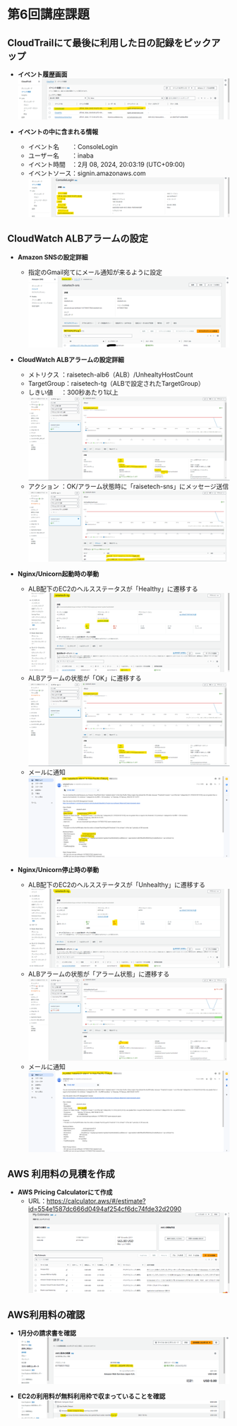 # 第6回講座課題

## CloudTrailにて最後に利用した日の記録をピックアップ

- **イベント履歴画面**  
![イベント履歴](lecture06_images/CloudTrail_イベント履歴.png)

- **イベントの中に含まれる情報**  
    - イベント名　　：ConsoleLogin
    - ユーザー名　　：inaba
    - イベント時間　：2月 08, 2024, 20:03:19 (UTC+09:00)
    - イベントソース：signin.amazonaws.com
    ![ConsoleLogin](lecture06_images/CloudTrail_ConsoleLogin.png)

## CloudWatch ALBアラームの設定


- **Amazon SNSの設定詳細**  
    - 指定のGmail宛てにメール通知が来るように設定  
    ![SNS設定画面](lecture06_images/SNS.png)

- **CloudWatch ALBアラームの設定詳細**  
    - メトリクス ：raisetech-alb6（ALB）/UnhealtyHostCount  
    - TargetGroup：raisetech-tg（ALBで設定されたTargetGroup）  
    - しきい値　 ：300秒あたり1以上  
    ![ALBアラーム詳細](lecture06_images/CloudWatch_Healthy.png)  
    - アクション ：OK/アラーム状態時に「raisetech-sns」にメッセージ送信  
    ![アクション内容](lecture06_images/CloudWatch_アクション.png)

- **Nginx/Unicorn起動時の挙動**  
    - ALB配下のEC2のヘルスステータスが「Healthy」に遷移する  
    ![TargetGroup詳細](lecture06_images/TargetGroup_Healthy.png)
    - ALBアラームの状態が「OK」に遷移する  
    ![ALBアラーム詳細](lecture06_images/CloudWatch_Healthy.png)
    - メールに通知  
    ![メール内容](lecture06_images/メール通知_OK.png)

- **Nginx/Unicorn停止時の挙動**  
    - ALB配下のEC2のヘルスステータスが「Unhealthy」に遷移する  
    ![TargetGroup詳細](lecture06_images/TargetGroup_Unhealthy.png)
    - ALBアラームの状態が「アラーム状態」に遷移する  
    ![ALBアラーム詳細](lecture06_images/CloudWatch_Unhealthy.png)
    - メールに通知  
    ![メール内容](lecture06_images/メール通知_アラーム状態.png)

## AWS 利用料の見積を作成

- **AWS Pricing Calculatorにて作成**  
    - URL：https://calculator.aws/#/estimate?id=554e1587dc666d0494af254cf6dc74fde32d2090  
    ![見積書](lecture06_images/見積書.png)

## AWS利用料の確認

- **1月分の請求書を確認**  
![請求書](lecture06_images/請求書.png)

- **EC2の利用料が無料利用枠で収まっていることを確認**  
![請求書詳細](lecture06_images/請求書_EC2.png)